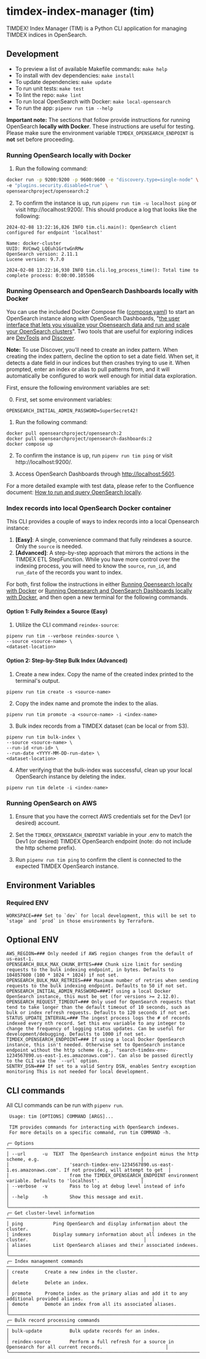 # timdex-index-manager (tim)

TIMDEX! Index Manager (TIM) is a Python CLI application for managing TIMDEX indices in OpenSearch.

## Development

- To preview a list of available Makefile commands: `make help`
- To install with dev dependencies: `make install`
- To update dependencies: `make update`
- To run unit tests: `make test`
- To lint the repo: `make lint`
- To run local OpenSearch with Docker: `make local-opensearch`
- To run the app: `pipenv run tim --help`

**Important note:** The sections that follow provide instructions for running OpenSearch **locally with Docker**. These instructions are useful for testing. Please make sure the environment variable `TIMDEX_OPENSEARCH_ENDPOINT` is **not** set before proceeding.

### Running OpenSearch locally with Docker

1. Run the following command:

``` bash
docker run -p 9200:9200 -p 9600:9600 -e "discovery.type=single-node" \
-e "plugins.security.disabled=true" \
opensearchproject/opensearch:2
```

2. To confirm the instance is up, run `pipenv run tim -u localhost ping` or visit http://localhost:9200/. This should produce a log that looks like the following:
 
```text
2024-02-08 13:22:16,826 INFO tim.cli.main(): OpenSearch client configured for endpoint 'localhost'

Name: docker-cluster
UUID: RVCmwQ_LQEuh1GrtwGnRMw
OpenSearch version: 2.11.1
Lucene version: 9.7.0

2024-02-08 13:22:16,930 INFO tim.cli.log_process_time(): Total time to complete process: 0:00:00.105506
```

### Running Opensearch and OpenSearch Dashboards locally with Docker

You can use the included Docker Compose file ([compose.yaml](compose.yaml)) to start an OpenSearch instance along with OpenSearch Dashboards, "[the user interface that lets you visualize your Opensearch data and run and scale your OpenSearch clusters](https://opensearch.org/docs/latest/dashboards/)". Two tools that are useful for exploring indices are [DevTools](https://opensearch.org/docs/latest/dashboards/dev-tools/index-dev/) and [Discover](https://opensearch.org/docs/latest/dashboards/discover/index-discover/).

**Note:** To use Discover, you'll need to create an index pattern. When creating the index pattern, decline the option to set a date field. When set, it detects a date field in our indices but then crashes trying to use it. When prompted, enter an index or alias to pull patterns from, and it will automatically be configured to work well enough for initial data exploration.

First, ensure the following environment variables are set:

0. First, set some environment variables:

```shell
OPENSEARCH_INITIAL_ADMIN_PASSWORD=SuperSecret42!
```

1. Run the following command:

```shell
docker pull opensearchproject/opensearch:2
docker pull opensearchproject/opensearch-dashboards:2
docker compose up
```

2. To confirm the instance is up, run `pipenv run tim ping` or visit http://localhost:9200/.

3. Access OpenSearch Dashboards through <http://localhost:5601>.

For a more detailed example with test data, please refer to the Confluence document: [How to run and query OpenSearch locally](https://mitlibraries.atlassian.net/wiki/spaces/D/pages/3586129972/How+to+run+and+query+OpenSearch+locally).

### Index records into local OpenSearch Docker container

This CLI provides a couple of ways to index records into a local Opensearch instance:

1. **[Easy]**: A single, convenience command that fully reindexes a source.  Only the `source` is needed.
2. **[Advanced]**: A step-by-step approach that mirrors the actions in the TIMDEX ETL StepFunction.  While you have more control over the indexing process, you will need to know the `source`, `run_id`, and `run_date` of the records you want to index.

For both, first follow the instructions in either [Running Opensearch locally with Docker](#running-opensearch-locally-with-docker) or [Running Opensearch and OpenSearch Dashboards locally with Docker](#running-opensearch-and-opensearch-dashboards-locally-with-docker), and then open a new terminal for the following commands.

#### Option 1: Fully Reindex a Source (Easy)

1. Utilize the CLI command `reindex-source`:

```shell
pipenv run tim --verbose reindex-source \
--source <source-name> \
<dataset-location>
```

#### Option 2: Step-by-Step Bulk Index (Advanced)

1.  Create a new index. Copy the name of the created index printed to the terminal's output.

```shell
pipenv run tim create -s <source-name>
```

2. Copy the index name and promote the index to the alias.

```shell
pipenv run tim promote -a <source-name> -i <index-name>
```

3. Bulk index records from a TIMDEX dataset (can be local or from S3).

```shell
pipenv run tim bulk-index \
--source <source-name> \
--run-id <run-id> \
--run-date <YYYY-MM-DD-run-date> \
<dataset-location>
``` 

4. After verifying that the bulk-index was successful, clean up your local OpenSearch instance by deleting the index.

```shell
pipenv run tim delete -i <index-name>
```

### Running OpenSearch on AWS

1. Ensure that you have the correct AWS credentials set for the Dev1 (or desired) account.

2. Set the `TIMDEX_OPENSEARCH_ENDPOINT` variable in your .env to match the Dev1 (or desired) TIMDEX OpenSearch endpoint (note: do not include the http scheme prefix).

3. Run `pipenv run tim ping` to confirm the client is connected to the expected TIMDEX OpenSearch instance.


## Environment Variables 

### Required ENV

```shell
WORKSPACE=### Set to `dev` for local development, this will be set to `stage` and `prod` in those environments by Terraform.
```

## Optional ENV

```shell
AWS_REGION=### Only needed if AWS region changes from the default of us-east-1.
OPENSEARCH_BULK_MAX_CHUNK_BYTES=### Chunk size limit for sending requests to the bulk indexing endpoint, in bytes. Defaults to 104857600 (100 * 1024 * 1024) if not set.
OPENSEARCH_BULK_MAX_RETRIES=### Maximum number of retries when sending requests to the bulk indexing endpoint. Defaults to 50 if not set.
OPENSEARCH_INITIAL_ADMIN_PASSWORD=###If using a local Docker OpenSearch instance, this must be set (for versions >= 2.12.0).
OPENSEARCH_REQUEST_TIMEOUT=### Only used for OpenSearch requests that tend to take longer than the default timeout of 10 seconds, such as bulk or index refresh requests. Defaults to 120 seconds if not set.
STATUS_UPDATE_INTERVAL=### The ingest process logs the # of records indexed every nth record. Set this env variable to any integer to change the frequency of logging status updates. Can be useful for development/debugging. Defaults to 1000 if not set.
TIMDEX_OPENSEARCH_ENDPOINT=### If using a local Docker OpenSearch instance, this isn't needed. Otherwise set to OpenSearch instance endpoint without the http scheme (e.g., "search-timdex-env-1234567890.us-east-1.es.amazonaws.com"). Can also be passed directly to the CLI via the `--url` option.
SENTRY_DSN=### If set to a valid Sentry DSN, enables Sentry exception monitoring This is not needed for local development.
```

## CLI commands

All CLI commands can be run with `pipenv run`. 

```
 Usage: tim [OPTIONS] COMMAND [ARGS]...                                                                                  
                                                                                                                         
 TIM provides commands for interacting with OpenSearch indexes.                                                          
 For more details on a specific command, run tim COMMAND -h.                                                             
                                                                                                                         
╭─ Options ─────────────────────────────────────────────────────────────────────────────────────────────────────────────╮
│ --url      -u  TEXT  The OpenSearch instance endpoint minus the http scheme, e.g.                                     │
│                      'search-timdex-env-1234567890.us-east-1.es.amazonaws.com'. If not provided, will attempt to get  │
│                      from the TIMDEX_OPENSEARCH_ENDPOINT environment variable. Defaults to 'localhost'.               │
│ --verbose  -v        Pass to log at debug level instead of info                                                       │
│ --help     -h        Show this message and exit.                                                                      │
╰───────────────────────────────────────────────────────────────────────────────────────────────────────────────────────╯
╭─ Get cluster-level information ───────────────────────────────────────────────────────────────────────────────────────╮
│ ping           Ping OpenSearch and display information about the cluster.                                             │
│ indexes        Display summary information about all indexes in the cluster.                                          │
│ aliases        List OpenSearch aliases and their associated indexes.                                                  │
╰───────────────────────────────────────────────────────────────────────────────────────────────────────────────────────╯
╭─ Index management commands ───────────────────────────────────────────────────────────────────────────────────────────╮
│ create      Create a new index in the cluster.                                                                        │
│ delete      Delete an index.                                                                                          │
│ promote     Promote index as the primary alias and add it to any additional provided aliases.                         │
│ demote      Demote an index from all its associated aliases.                                                          │
╰───────────────────────────────────────────────────────────────────────────────────────────────────────────────────────╯
╭─ Bulk record processing commands ─────────────────────────────────────────────────────────────────────────────────────╮
│ bulk-update          Bulk update records for an index.                                                                │
│ reindex-source       Perform a full refresh for a source in Opensearch for all current records.                       │
╰───────────────────────────────────────────────────────────────────────────────────────────────────────────────────────╯
```

